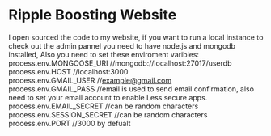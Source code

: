 # Ripple Boosting Website
I open sourced the code to my website, if you want to run a local instance to check out the admin pannel you need to have node.js and mongodb installed, Also you need to set these enviroment varibles:  
process.env.MONGOOSE_URI //mongodb://localhost:27017/userdb  
process.env.HOST //localhost:3000  
process.env.GMAIL_USER //example@gmail.com  
process.env.GMAIL_PASS //email is used to send email confirmation, also need to set your email account to enable Less secure apps.  
process.env.EMAIL_SECRET //can be random characters  
process.env.SESSION_SECRET //can be random characters  
process.env.PORT //3000 by defualt